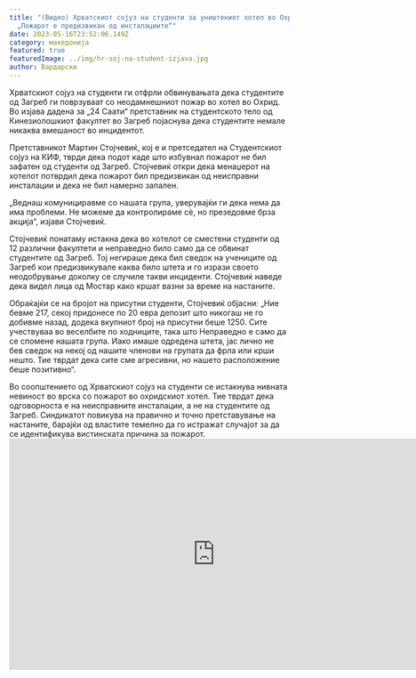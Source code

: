 ```yaml
---
title: "(Видео) Хрватскиот сојуз на студенти за уништениот хотел во Охрид:
  „Пожарот е предизвикан од инсталациите“"
date: 2023-05-16T23:52:06.149Z
category: македонија
featured: true
featuredImage: ../img/hr-soj-na-student-izjava.jpg
author: Вардарски
---
```

Хрватскиот сојуз на студенти ги отфрли обвинувањата дека студентите од Загреб ги поврзуваат со неодамнешниот пожар во хотел во Охрид. Во изјава дадена за „24 Саати“ претставник на студентското тело од Кинезиолошкиот факултет во Загреб појаснува дека студентите немале никаква вмешаност во инцидентот.

Претставникот Мартин Стојчевиќ, кој е и претседател на Студентскиот сојуз на КИФ, тврди дека подот каде што избувнал пожарот не бил зафатен од студенти од Загреб. Стојчевиќ откри дека менаџерот на хотелот потврдил дека пожарот бил предизвикан од неисправни инсталации и дека не бил намерно запален.

„Веднаш комунициравме со нашата група, уверувајќи ги дека нема да има проблеми. Не можеме да контролираме сè, но презедовме брза акција“, изјави Стојчевиќ.

Стојчевиќ понатаму истакна дека во хотелот се сместени студенти од 12 различни факултети и неправедно било само да се обвинат студентите од Загреб. Тој негираше дека бил сведок на учениците од Загреб кои предизвикувале каква било штета и го изрази своето неодобрување доколку се случиле такви инциденти. Стојчевиќ наведе дека видел лица од Мостар како кршат вазни за време на настаните.

Обраќајќи се на бројот на присутни студенти, Стојчевиќ објасни: „Ние бевме 217, секој придонесе по 20 евра депозит што никогаш не го добивме назад, додека вкупниот број на присутни беше 1250. Сите учествуваа во веселбите по ходниците, така што Неправедно е само да се спомене нашата група. Иако имаше одредена штета, јас лично не бев сведок на некој од нашите членови на групата да фрла или крши нешто. Тие тврдат дека сите сме агресивни, но нашето расположение беше позитивно“.

Во соопштението од Хрватскиот сојуз на студенти се истакнува нивната невиност во врска со пожарот во охридскиот хотел. Тие тврдат дека одговорноста е на неисправните инсталации, а не на студентите од Загреб. Синдикатот повикува на правично и точно претставување на настаните, барајќи од властите темелно да го истражат случајот за да се идентификува вистинската причина за пожарот.<iframe width="740" height="416" src="https://www.youtube.com/embed/ueYq_SA__2k" title="Pogledajte kako su zagrebački i srpski studenti demolirali hotel! &#39;Ovo još nismo imali&#39; #shorts" frameborder="0" allow="accelerometer; autoplay; clipboard-write; encrypted-media; gyroscope; picture-in-picture; web-share" allowfullscreen></iframe>
